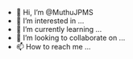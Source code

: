 - 👋 Hi, I’m @MuthuJPMS
- 👀 I’m interested in ...
- 🌱 I’m currently learning ...
- 💞️ I’m looking to collaborate on ...
- 📫 How to reach me ...

<!---
MuthuJPMS/MuthuJPMS is a ✨ special ✨ repository because its `README.md` (this file) appears on your GitHub profile.
You can click the Preview link to take a look at your changes.
--->
